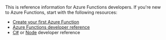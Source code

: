 This is reference information for Azure Functions developers. If you're new to Azure Functions, start with the following resources:

* [Create your first Azure Function](functions-create-first-azure-function)
* [Azure Functions developer reference](../articles/azure-functions/functions-reference.md)
* [C#](../articles/azure-functions/functions-reference-csharp.md) or [Node](../articles/azure-functions/functions-reference-node.md) developer reference
